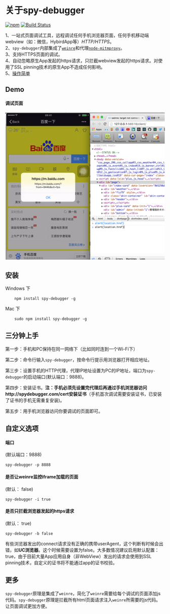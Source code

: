 # 关于spy-debugger
[![npm](https://img.shields.io/npm/dt/spy-debugger.svg)](https://www.npmjs.com/package/spy-debugger)
[![Build Status](https://travis-ci.org/wuchangming/spy-debugger.svg?branch=master)](https://travis-ci.org/wuchangming/spy-debugger)  

1、一站式页面调试工具，远程调试任何手机浏览器页面，任何手机移动端webview（如：微信，HybirdApp等）*HTTP/HTTPS*。  
2、`spy-debugger`内部集成了[`weinre`](http://people.apache.org/~pmuellr/weinre/docs/latest/)和代理[`node-mitmproxy`](https://github.com/wuchangming/node-mitmproxy)。  
3、支持HTTPS页面的调试。  
4、自动忽略原生App发起的https请求，只拦截webview发起的https请求。对使用了SSL pinning技术的原生App不造成任何影响。  
5、[操作简单](#三分钟上手)  

## Demo

#### 调试页面
<img src="demo/img/demo.png" width="650px" />

## 安装
Windows 下
```
    npm install spy-debugger -g
```

Mac 下
```
    sudo npm install spy-debugger -g
```

## 三分钟上手

第一步：手机和PC保持在同一网络下（比如同时连到一个Wi-Fi下）

第二步：命令行输入`spy-debugger`，按命令行提示用浏览器打开相应地址。

第三步：设置手机的HTTP代理，代理IP地址设置为PC的IP地址，端口为`spy-debugger`的启动端口(默认端口：9888)。

第四步：安装证书。**注：手机必须先设置完代理后再通过手机浏览器访问http://spydebugger.com/cert安装证书**（手机首次调试需要安装证书，已安装了证书的手机无需重复安装)。

第五步：用手机浏览器访问你要调试的页面即可。

## 自定义选项
#### 端口
(默认端口：9888)
```
spy-debugger -p 8888
```

#### 是否让weinre监控iframe加载的页面
(默认： false)
```
spy-debugger -i true
```

#### 是否只拦截浏览器发起的https请求
(默认： true)
```
spy-debugger -b false
```
有些浏览器发出的connect请求没有正确的携带userAgent，这个判断有时候会出错，如**UC浏览器**。这个时候需要设置为false。大多数情况建议启用默认配置：true，由于目前大量App应用自身（非WebView）发出的请求会使用到SSL pinning技术，自定义的证书将不能通过app的证书校验。

## 更多
`spy-debugger`原理是集成了`weinre`，简化了`weinre`需要给每个调试的页面添加js代码。`spy-debugger`原理是拦截所有html页面请求注入`weinre`所需要的js代码。让页面调试更加方便。
